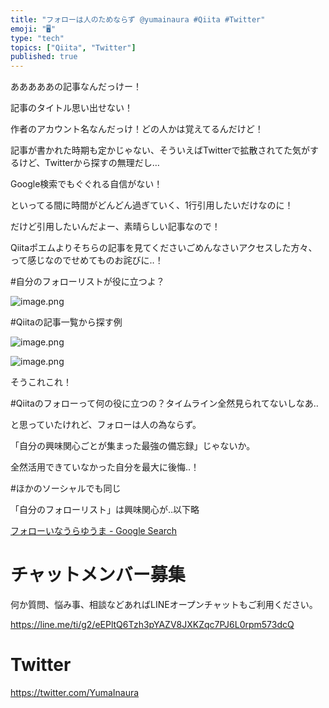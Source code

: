 ```yaml
---
title: "フォローは人のためならず @yumainaura #Qiita #Twitter"
emoji: "🖥"
type: "tech"
topics: ["Qiita", "Twitter"]
published: true
---
```


あああああの記事なんだっけー！

記事のタイトル思い出せない！

作者のアカウント名なんだっけ！どの人かは覚えてるんだけど！

記事が書かれた時期も定かじゃない、そういえばTwitterで拡散されてた気がするけど、Twitterから探すの無理だし…

Google検索でもぐぐれる自信がない！

といってる間に時間がどんどん過ぎていく、1行引用したいだけなのに！

だけど引用したいんだよー、素晴らしい記事なので！

Qiitaポエムよりそちらの記事を見てくださいごめんなさいアクセスした方々、って感じなのでせめてものお詫びに‥！

#自分のフォローリストが役に立つよ？

![image.png](https://qiita-image-store.s3.amazonaws.com/0/89618/833467cc-7ec9-d07f-5e4a-a3687a828684.png)


#Qiitaの記事一覧から探す例


![image.png](https://qiita-image-store.s3.amazonaws.com/0/89618/f34a048d-d6f6-5971-ec40-d4012cc0190a.png)

![image.png](https://qiita-image-store.s3.amazonaws.com/0/89618/e6fec0b5-0c81-41bd-0940-6e0558909d62.png)

そうこれこれ！

#Qiitaのフォローって何の役に立つの？タイムライン全然見られてないしなあ‥

と思っていたけれど、フォローは人の為ならず。

「自分の興味関心ごとが集まった最強の備忘録」じゃないか。

全然活用できていなかった自分を最大に後悔‥！

#ほかのソーシャルでも同じ

「自分のフォローリスト」は興味関心が‥以下略

[フォローいなうらゆうま - Google Search](https://www.google.com/search?q=%E3%83%95%E3%82%A9%E3%83%AD%E3%83%BC%E3%81%84%E3%81%AA%E3%81%86%E3%82%89%E3%82%86%E3%81%86%E3%81%BE&oq=%E3%83%95%E3%82%A9%E3%83%AD%E3%83%BC%E3%81%84%E3%81%AA%E3%81%86%E3%82%89%E3%82%86%E3%81%86%E3%81%BE&aqs=chrome..69i57.11654j0j7&sourceid=chrome&ie=UTF-8)








<!-- Update From Qiita API -->

# チャットメンバー募集


何か質問、悩み事、相談などあればLINEオープンチャットもご利用ください。

https://line.me/ti/g2/eEPltQ6Tzh3pYAZV8JXKZqc7PJ6L0rpm573dcQ





# Twitter


https://twitter.com/YumaInaura


<!-- Update From Qiita API -->


